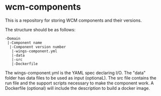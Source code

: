 # wcm-components
This is a repository for storing WCM components and their versions.

The structure should be as follows:
```
-Domain
 |-Component name
  |-Component version number
   |-wings-component.yml
   |-data
   |-src
   |-Dockerfile
```

The wings-component.yml is the YAML spec declaring I/O. The "data" folder has data files to be used as input (optionaL). The src file contains the run file and the support scripts necessary to make the component work. A Dockerfile (optional) will include the description to build a docker image.
